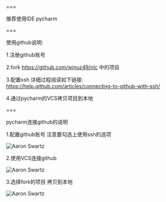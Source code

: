===

推荐使用IDE pycharm

===

使用github说明:

1.注册github账号

2.fork https://github.com/winuz49/nlc 中的项目

3.配置ssh 详细过程阅读如下链接: https://help.github.com/articles/connecting-to-github-with-ssh/

4.通过pycharm的VCS拷贝项目到本地

===

pycharm连接github的说明

1.配置github账号 注意要勾选上使用ssh的选项

![Aaron Swartz](https://raw.githubusercontent.com/winuz49/nlc/master/res/1.png)

2.使用VCS连接github

![Aaron Swartz](https://raw.githubusercontent.com/winuz49/nlc/master/res/2.png)

3.选择fork的项目 拷贝到本地

![Aaron Swartz](https://raw.githubusercontent.com/winuz49/nlc/master/res/3.png)


